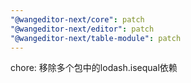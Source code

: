 ```yaml
---
"@wangeditor-next/core": patch
"@wangeditor-next/editor": patch
"@wangeditor-next/table-module": patch
---
```


chore: 移除多个包中的lodash.isequal依赖
